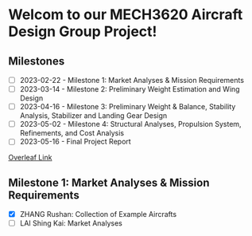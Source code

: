 # Welcom to our MECH3620 Aircraft Design Group Project!
## Milestones
 - [ ] 2023-02-22 - Milestone 1: Market Analyses & Mission Requirements
 - [ ] 2023-03-14 - Milestone 2: Preliminary Weight Estimation and Wing Design
 - [ ] 2023-04-16 - Milestone 3: Preliminary Weight & Balance, Stability Analysis, Stabilizer and Landing Gear Design
 - [ ] 2023-05-02 - Milestone 4: Structural Analyses, Propulsion System, Refinements, and Cost Analysis
 - [ ] 2023-05-16 - Final Project Report

[Overleaf Link](https://www.overleaf.com/2749244943sytfjxxdtqnv#ebe4f7)
## Milestone 1: Market Analyses & Mission Requirements
 - [x] ZHANG Rushan: Collection of Example Aircrafts
 - [ ] LAI Shing Kai: Market Analyses
